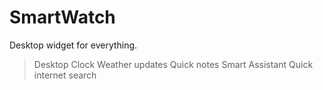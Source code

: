 # SmartWatch
Desktop widget for everything.

> Desktop Clock
> Weather updates
> Quick notes
> Smart Assistant
> Quick internet search
